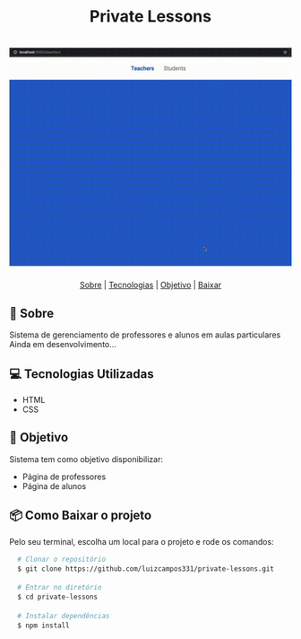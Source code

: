<h1 align="center">
  Private Lessons
</h1>

<h1>
  <img src="public/assets/demo.gif">
</h1>

<p align="center">
  <a href="#bookmark-sobre">Sobre</a> |
  <a href="#computer-tecnologias-utilizadas">Tecnologias</a> |
  <a href="#dart-objetivo">Objetivo</a> |
  <a href="#package-como-baixar-o-projeto">Baixar</a>
</p>

## :bookmark: Sobre
Sistema de gerenciamento de professores e alunos em aulas particulares
Ainda em desenvolvimento...

## :computer: Tecnologias Utilizadas
- HTML
- CSS

## :dart: Objetivo
Sistema tem como objetivo disponibilizar:
- Página de professores
- Página de alunos

## :package: Como Baixar o projeto
Pelo seu terminal, escolha um local para o projeto e rode os comandos:
```bash
  # Clonar o repositório
  $ git clone https://github.com/luizcampos331/private-lessons.git

  # Entrar no diretório
  $ cd private-lessons

  # Instalar dependências
  $ npm install

```
